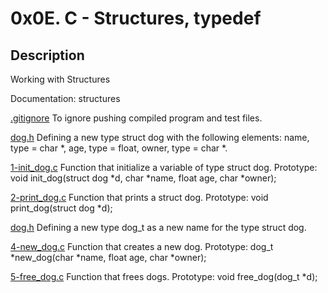 # 0x0E. C - Structures, typedef
## Description
Working with Structures 

Documentation: structures

[.gitignore](./.gitignore) To ignore pushing compiled program and test files.

[dog.h](./dog.h) Defining a new type struct dog with the following elements: name, type = char *, age, type = float, owner, type = char *.

[1-init_dog.c](./1-init_dog.c) Function that initialize a variable of type struct dog. Prototype: void init_dog(struct dog *d, char *name, float age, char *owner);

[2-print_dog.c](./2-print_dog.c) Function that prints a struct dog. Prototype: void print_dog(struct dog *d);

[dog.h](./dog.h) Defining a new type dog_t as a new name for the type struct dog.

[4-new_dog.c](./4-new_dog.c) Function that creates a new dog. Prototype: dog_t *new_dog(char *name, float age, char *owner);

[5-free_dog.c](./5-free_dog.c) Function that frees dogs. Prototype: void free_dog(dog_t *d);
